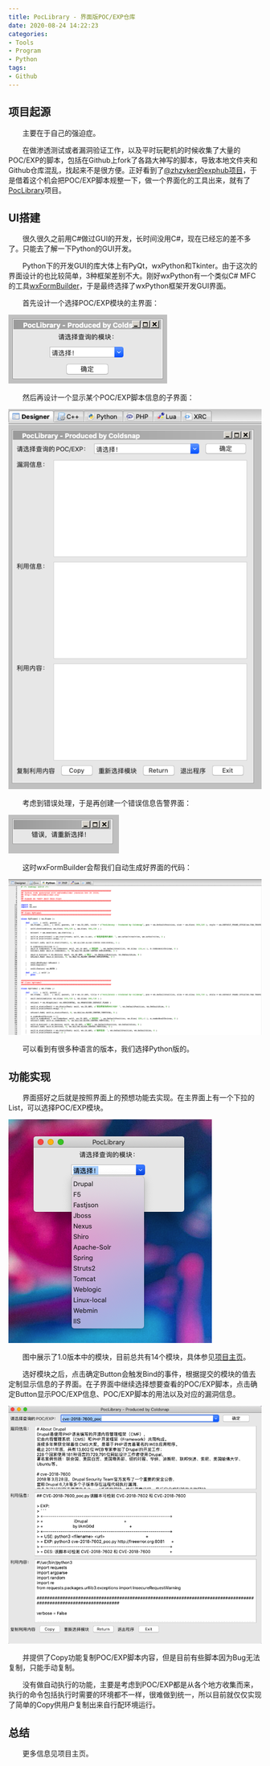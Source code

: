 ```yaml
---
title: PocLibrary - 界面版POC/EXP仓库
date: 2020-08-24 14:22:23
categories:
- Tools
- Program
- Python
tags:
- Github
---
```

## 项目起源

&emsp;&emsp;主要在于自己的强迫症。

&emsp;&emsp;在做渗透测试或者漏洞验证工作，以及平时玩靶机的时候收集了大量的POC/EXP的脚本，包括在Github上fork了各路大神写的脚本，导致本地文件夹和Github仓库混乱，找起来不是很方便。正好看到了[@zhzyker的exphub项目](https://github.com/zhzyker/exphub)，于是借着这个机会把POC/EXP脚本规整一下，做一个界面化的工具出来，就有了[PocLibrary](https://github.com/Coldwave96/PocLibrary)项目。

<!-- more -->

## UI搭建

&emsp;&emsp;很久很久之前用C#做过GUI的开发，长时间没用C#，现在已经忘的差不多了。只能去了解一下Python的GUI开发。

&emsp;&emsp;Python下的开发GUI的库大体上有PyQt，wxPython和Tkinter。由于这次的界面设计的也比较简单，3种框架差别不大。刚好wxPython有一个类似C# MFC的工具[wxFormBuilder](https://github.com/wxFormBuilder/wxFormBuilder)，于是最终选择了wxPython框架开发GUI界面。

&emsp;&emsp;首先设计一个选择POC/EXP模块的主界面：

![](/img/PocLibrary/PocLibrary1.png)

&emsp;&emsp;然后再设计一个显示某个POC/EXP脚本信息的子界面：

![](/img/PocLibrary/PocLibrary2.png)

&emsp;&emsp;考虑到错误处理，于是再创建一个错误信息告警界面：

![](/img/PocLibrary/PocLibrary3.png)

&emsp;&emsp;这时wxFormBuilder会帮我们自动生成好界面的代码：

![](/img/PocLibrary/PocLibrary4.png)

&emsp;&emsp;可以看到有很多种语言的版本，我们选择Python版的。

## 功能实现

&emsp;&emsp;界面搭好之后就是按照界面上的预想功能去实现。在主界面上有一个下拉的List，可以选择POC/EXP模块。

![](/img/PocLibrary/PocLibrary5.png)

&emsp;&emsp;图中展示了1.0版本中的模块，目前总共有14个模块，具体参见[项目主页](https://github.com/Coldwave96/PocLibrary)。

&emsp;&emsp;选好模块之后，点击确定Button会触发Bind的事件，根据提交的模块的值去定制显示信息的子界面。在子界面中继续选择想要查看的POC/EXP脚本，点击确定Button显示POC/EXP信息、POC/EXP脚本的用法以及对应的漏洞信息。

![](/img/PocLibrary/PocLibrary6.png)

&emsp;&emsp;并提供了Copy功能复制POC/EXP脚本内容，但是目前有些脚本因为Bug无法复制，只能手动复制。

&emsp;&emsp;没有做自动执行的功能，主要是考虑到POC/EXP都是从各个地方收集而来，执行的命令包括执行时需要的环境都不一样，很难做到统一，所以目前就仅仅实现了简单的Copy供用户复制出来自行配环境运行。

## 总结

&emsp;&emsp;更多信息见项目主页。
